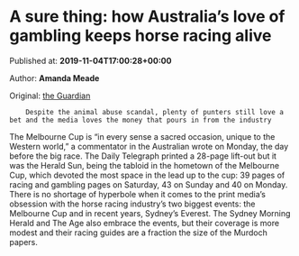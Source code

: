 
# A sure thing: how Australia’s love of gambling keeps horse racing alive

Published at: **2019-11-04T17:00:28+00:00**

Author: **Amanda Meade**

Original: [the Guardian](https://www.theguardian.com/australia-news/2019/nov/04/a-sure-thing-how-australias-love-of-gambling-keeps-horse-racing-alive)


        Despite the animal abuse scandal, plenty of punters still love a bet and the media loves the money that pours in from the industry
      
The Melbourne Cup is “in every sense a sacred occasion, unique to the Western world,” a commentator in the Australian wrote on Monday, the day before the big race.
The Daily Telegraph printed a 28-page lift-out but it was the Herald Sun, being the tabloid in the hometown of the Melbourne Cup, which devoted the most space in the lead up to the cup: 39 pages of racing and gambling pages on Saturday, 43 on Sunday and 40 on Monday.
There is no shortage of hyperbole when it comes to the print media’s obsession with the horse racing industry’s two biggest events: the Melbourne Cup and in recent years, Sydney’s Everest. The Sydney Morning Herald and The Age also embrace the events, but their coverage is more modest and their racing guides are a fraction the size of the Murdoch papers.
